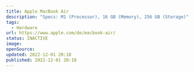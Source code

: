 ```yaml
---
title: Apple MacBook Air
description: "Specs: M1 (Processor), 16 GB (Memory), 256 GB (Storage)"
tags: 
  - Hardware
url: https://www.apple.com/de/macbook-air/
status: INACTIVE
image: 
openSource: 
updated: 2022-12-01 20:18
published: 2022-12-01 20:18
---
```

